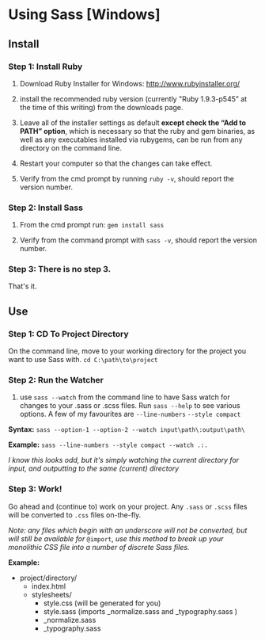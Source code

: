 # Using Sass [Windows]

## Install

### Step 1: Install Ruby

1. Download Ruby Installer for Windows: http://www.rubyinstaller.org/

1. install the recommended ruby version (currently "Ruby 1.9.3-p545” at the time of this writing) from the downloads page.

1. Leave all of the installer settings as default __except check the “Add to PATH” option__, which is necessary so that the ruby and gem binaries, as well as any executables installed via rubygems, can be run from any directory on the command line.

1. Restart your computer so that the changes can take effect.

1. Verify from the cmd prompt by running `ruby -v`, should report the version number.

### Step 2: Install Sass

1. From the cmd prompt run: `gem install sass`

1. Verify from the command prompt with `sass -v`, should report the version number.

### Step 3: There is no step 3.

That's it.



## Use

### Step 1: CD To Project Directory

On the command line, move to your working directory for the project you want to use Sass with. `cd C:\path\to\project`

### Step 2: Run the Watcher

1. use `sass --watch` from the command line to have Sass watch for changes to your .sass or .scss files. Run `sass --help` to see various options. A few of my favourites are `--line-numbers` `--style compact`


__Syntax:__ `sass --option-1 --option-2 --watch input\path\:output\path\`

__Example:__ `sass --line-numbers --style compact --watch .:.`

_I know this looks odd, but it's simply watching the current directory for input, and outputting to the same (current) directory_

### Step 3: Work!

Go ahead and (continue to) work on your project. Any `.sass` or `.scss` files will be converted to `.css` files on-the-fly.

_Note: any files which begin with an underscore will not be converted, but will still be available for_ `@import`, _use this method to break up your monolithic CSS file into a number of discrete Sass files._

__Example:__

* project/directory/
  * index.html
  * stylesheets/
    * style.css (will be generated for you)
    * style.sass (imports _normalize.sass and _typography.sass )
    * _normalize.sass
    * _typography.sass
